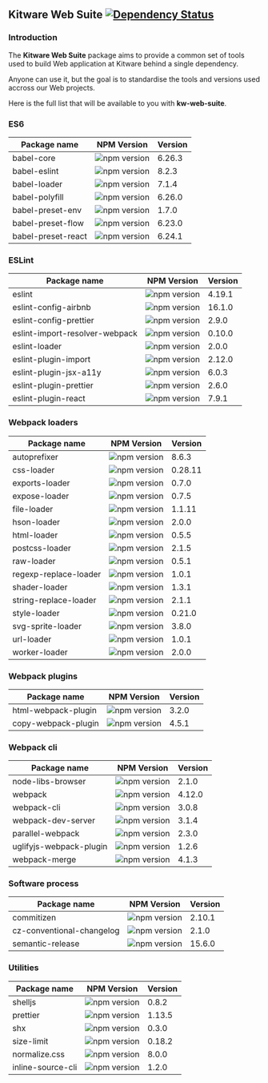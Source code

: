 ## Kitware Web Suite [![Dependency Status](https://img.shields.io/david/kitware/kw-web-suite.svg)](https://david-dm.org/kitware/kw-web-suite)

### Introduction

The **Kitware Web Suite** package aims to provide a common
set of tools used to build Web application at Kitware behind
a single dependency.

Anyone can use it, but the goal is to standardise
the tools and versions used accross our Web projects.

Here is the full list that will be available to you with **kw-web-suite**.

### ES6

Package name                            | NPM Version                                                      | Version
--------------------------------------- | ---------------------------------------------------------------- | ---------
babel-core                              | ![npm version](https://badge.fury.io/js/babel-core.svg)          | 6.26.3
babel-eslint                            | ![npm version](https://badge.fury.io/js/babel-eslint.svg)        | 8.2.3
babel-loader                            | ![npm version](https://badge.fury.io/js/babel-loader.svg)        | 7.1.4
babel-polyfill                          | ![npm version](https://badge.fury.io/js/babel-polyfill.svg)      | 6.26.0
babel-preset-env                        | ![npm version](https://badge.fury.io/js/babel-preset-env.svg)    | 1.7.0
babel-preset-flow                       | ![npm version](https://badge.fury.io/js/babel-preset-flow.svg)   | 6.23.0
babel-preset-react                      | ![npm version](https://badge.fury.io/js/babel-preset-react.svg)  | 6.24.1

### ESLint

Package name                   | NPM Version                                                                | Version
------------------------------ | -------------------------------------------------------------------------- | --------
eslint                         | ![npm version](https://badge.fury.io/js/eslint.svg)                        | 4.19.1
eslint-config-airbnb           | ![npm version](https://badge.fury.io/js/eslint-config-airbnb.svg)          | 16.1.0
eslint-config-prettier         | ![npm version](https://badge.fury.io/js/eslint-config-prettier.svg)        | 2.9.0
eslint-import-resolver-webpack | ![npm version](https://badge.fury.io/js/eslint-import-resolver-webpack.svg)| 0.10.0
eslint-loader                  | ![npm version](https://badge.fury.io/js/eslint-loader.svg)                 | 2.0.0
eslint-plugin-import           | ![npm version](https://badge.fury.io/js/eslint-plugin-import.svg)          | 2.12.0
eslint-plugin-jsx-a11y         | ![npm version](https://badge.fury.io/js/eslint-plugin-jsx-a11y.svg)        | 6.0.3
eslint-plugin-prettier         | ![npm version](https://badge.fury.io/js/eslint-plugin-prettier.svg)        | 2.6.0
eslint-plugin-react            | ![npm version](https://badge.fury.io/js/eslint-plugin-react.svg)           | 7.9.1

### Webpack loaders

Package name          | NPM Version                                                       | Version
--------------------- | ----------------------------------------------------------------- | --------
autoprefixer          | ![npm version](https://badge.fury.io/js/autoprefixer.svg)         | 8.6.3
css-loader            | ![npm version](https://badge.fury.io/js/css-loader.svg)           | 0.28.11
exports-loader        | ![npm version](https://badge.fury.io/js/exports-loader.svg)       | 0.7.0
expose-loader         | ![npm version](https://badge.fury.io/js/expose-loader.svg)        | 0.7.5
file-loader           | ![npm version](https://badge.fury.io/js/file-loader.svg)          | 1.1.11
hson-loader           | ![npm version](https://badge.fury.io/js/hson-loader.svg)          | 2.0.0
html-loader           | ![npm version](https://badge.fury.io/js/html-loader.svg)          | 0.5.5
postcss-loader        | ![npm version](https://badge.fury.io/js/postcss-loader.svg)       | 2.1.5
raw-loader            | ![npm version](https://badge.fury.io/js/raw-loader.svg)           | 0.5.1
regexp-replace-loader | ![npm version](https://badge.fury.io/js/regexp-replace-loader.svg)| 1.0.1
shader-loader         | ![npm version](https://badge.fury.io/js/shader-loader.svg)        | 1.3.1
string-replace-loader | ![npm version](https://badge.fury.io/js/string-replace-loader.svg)| 2.1.1
style-loader          | ![npm version](https://badge.fury.io/js/style-loader.svg)         | 0.21.0
svg-sprite-loader     | ![npm version](https://badge.fury.io/js/svg-sprite-loader.svg)    | 3.8.0
url-loader            | ![npm version](https://badge.fury.io/js/url-loader.svg)           | 1.0.1
worker-loader         | ![npm version](https://badge.fury.io/js/worker-loader.svg)        | 2.0.0

### Webpack plugins

Package name        | NPM Version                                                      | Version
------------------- | ---------------------------------------------------------------- | --------
html-webpack-plugin | ![npm version](https://badge.fury.io/js/html-webpack-plugin.svg) | 3.2.0
copy-webpack-plugin | ![npm version](https://badge.fury.io/js/copy-webpack-plugin.svg) | 4.5.1

### Webpack cli

Package name            | NPM Version                                                          | Version
----------------------- | -------------------------------------------------------------------- | --------
node-libs-browser       | ![npm version](https://badge.fury.io/js/node-libs-browser.svg)       | 2.1.0
webpack                 | ![npm version](https://badge.fury.io/js/webpack.svg)                 | 4.12.0
webpack-cli             | ![npm version](https://badge.fury.io/js/webpack-cli.svg)             | 3.0.8
webpack-dev-server      | ![npm version](https://badge.fury.io/js/webpack-dev-server.svg)      | 3.1.4
parallel-webpack        | ![npm version](https://badge.fury.io/js/parallel-webpack.svg)        | 2.3.0
uglifyjs-webpack-plugin | ![npm version](https://badge.fury.io/js/uglifyjs-webpack-plugin.svg) | 1.2.6
webpack-merge           | ![npm version](https://badge.fury.io/js/webpack-merge.svg)           | 4.1.3

### Software process

Package name              | NPM Version                                                            | Version
------------------------- | ---------------------------------------------------------------------- | --------
commitizen                | ![npm version](https://badge.fury.io/js/commitizen.svg)                | 2.10.1
cz-conventional-changelog | ![npm version](https://badge.fury.io/js/cz-conventional-changelog.svg) | 2.1.0
semantic-release          | ![npm version](https://badge.fury.io/js/semantic-release.svg)          | 15.6.0

### Utilities

Package name      | NPM Version                                                    | Version
----------------- | -------------------------------------------------------------- | --------
shelljs           | ![npm version](https://badge.fury.io/js/shelljs.svg)           | 0.8.2
prettier          | ![npm version](https://badge.fury.io/js/prettier.svg)          | 1.13.5
shx               | ![npm version](https://badge.fury.io/js/shx.svg)               | 0.3.0
size-limit        | ![npm version](https://badge.fury.io/js/size-limit.svg)        | 0.18.2
normalize.css     | ![npm version](https://badge.fury.io/js/normalize.css.svg)     | 8.0.0
inline-source-cli | ![npm version](https://badge.fury.io/js/inline-source-cli.svg) | 1.2.0
